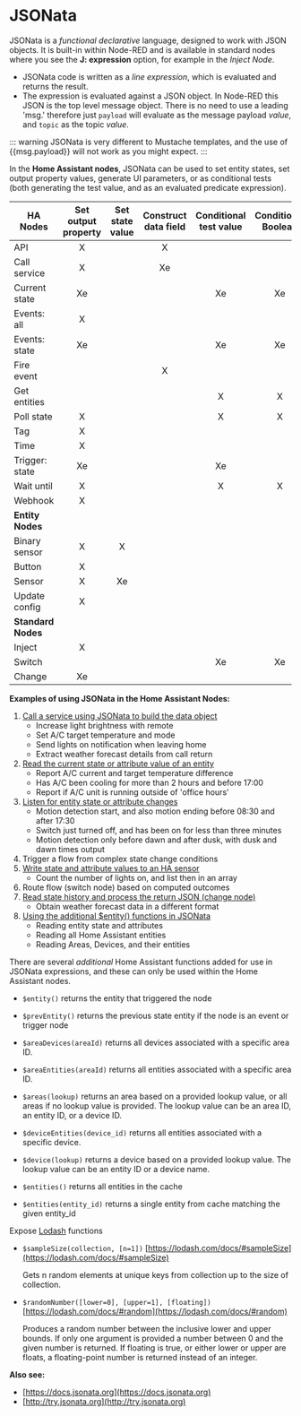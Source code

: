 # JSONata

JSONata is a _functional declarative_ language, designed to work with JSON objects. It is built-in within Node-RED and is available in standard nodes where you see the **J: expression** option, for example in the _Inject Node_.

- JSONata code is written as a _line expression_, which is evaluated and returns the result.
- The expression is evaluated against a JSON object. In Node-RED this JSON is the top level message object. There is no need to use a leading 'msg.' therefore just  `payload` will evaluate as the message payload _value_, and `topic` as the topic _value_.

::: warning
JSONata is very different to Mustache templates, and the use of {{msg.payload}} will not work as you might expect.
:::

In the **Home Assistant nodes**, JSONata can be used to set entity states, set output property values, generate UI parameters, or as conditional tests (both generating the test value, and as an evaluated predicate expression).

| HA Nodes           | Set output property | Set state value | Construct data field | Conditional test value | Conditional Boolean | UI setting parameter | Example (e) set |
|--------------------|:-------------------:|:---------------:|:--------------------:|:----------------------:|:-------------------:|:--------------------:|:-------:|
| API                | X                   |                 | X                    |                        |                     |                      |         |
| Call service       | X                   |                 | Xe                   |                        |                     |                      | 1       |
| Current state      | Xe                  |                 |                      | Xe                     | Xe                  | Xe                   | 2       |
| Events: all        | X                   |                 |                      |                        |                     |                      |         |
| Events: state      | Xe                  |                 |                      | Xe                     | Xe                 | X                    | 3       |
| Fire event         |                     |                 | X                    |                        |                     |                      |         |
| Get entities       |                     |                 |                      | X                      | X                   |                      |         |
| Poll state         | X                   |                 |                      | X                      | X                   | X                    |         |
| Tag                | X                   |                 |                      |                        |                     |                      |         |
| Time               | X                   |                 |                      |                        |                     | X                    |         |
| Trigger: state     | Xe                  |                 |                      | Xe                     |                     |                      | 4       |
| Wait until         | X                   |                 |                      | X                      | X                   | X                    |         |
| Webhook            | X                   |                 |                      |                        |                     |                      |         |
| **Entity Nodes**   |                     |                 |                      |                        |                     |                      |         |
| Binary sensor      | X                   | X               |                      |                        |                     |                      |         |
| Button             | X                   |                 |                      |                        |                     |                      |         |
| Sensor             | X                   | Xe              |                      |                        |                     |                      | 5       |
| Update config      | X                   |                 |                      |                        |                     |                      |         |
| **Standard Nodes** |                     |                 |                      |                        |                     |                      |         |
| Inject             | X                   |                 |                      |                        |                     |                      |         |
| Switch             |                     |                 |                      | Xe                     | Xe                  | Xe                   | 6       |
| Change             | Xe                  |                 |                      |                        |                     |                      | 7       |

**Examples of using JSONata in the Home Assistant Nodes:**

1. [Call a service using JSONata to build the data object](../cookbook/jsonata-1-call-service.md)
    - Increase light brightness with remote
    - Set A/C target temperature and mode
    - Send lights on notification when leaving home
    - Extract weather forecast details from call return
2. [Read the current state or attribute value of an entity](../cookbook/jsonata-2-current-state.md)
    - Report A/C current and target temperature difference
    - Has A/C been cooling for more than 2 hours and before 17:00
    - Report if A/C unit is running outside of 'office hours'
3. [Listen for entity state or attribute changes](../cookbook/jsonata-3-events-state.md)
    - Motion detection start, and also motion ending before 08:30 and after 17:30
    - Switch just turned off, and has been on for less than three minutes
    - Motion detection only before dawn and after dusk, with dusk and dawn times output
4. Trigger a flow from complex state change conditions
5. [Write state and attribute values to an HA sensor](../cookbook/jsonata-5-sensor.md)
    - Count the number of lights on, and list then in an array
6. Route flow (switch node) based on computed outcomes
7. [Read state history and process the return JSON (change node)](../cookbook/jsonata-7-change-node.md)
    - Obtain weather forecast data in a different format
8. [Using the additional $entity() functions in JSONata](../cookbook/jsonata-8-functions.md)
    - Reading entity state and attributes
    - Reading all Home Assistant entities
    - Reading Areas, Devices, and their entities



There are several _additional_ Home Assistant functions added for use in JSONata expressions, and these can only be used within the Home Assistant nodes.

- `$entity()` returns the entity that triggered the node
- `$prevEntity()` returns the previous state entity if the node is an event or trigger node

- `$areaDevices(areaId)` returns all devices associated with a specific area ID.
- `$areaEntities(areaId)` returns all entities associated with a specific area ID.
- `$areas(lookup)` returns an area based on a provided lookup value, or all areas if no lookup value is provided. The lookup value can be an area ID, an entity ID, or a device ID.
- `$deviceEntities(device_id)` returns all entities associated with a specific device.
- `$device(lookup)` returns a device based on a provided lookup value. The lookup value can be an entity ID or a device name.
- `$entities()` returns all entities in the cache
- `$entities(entity_id)` returns a single entity from cache matching the given entity_id

Expose [Lodash](https://lodash.com/) functions

- `$sampleSize(collection, [n=1])` [https://lodash.com/docs/#sampleSize](https://lodash.com/docs/#sampleSize)

  Gets n random elements at unique keys from collection up to the size of collection.

- `$randomNumber([lower=0], [upper=1], [floating])` [https://lodash.com/docs/#random](https://lodash.com/docs/#random)

  Produces a random number between the inclusive lower and upper bounds. If only one argument is provided a number between 0 and the given number is returned. If floating is true, or either lower or upper are floats, a floating-point number is returned instead of an integer.





**Also see:**

- [https://docs.jsonata.org](https://docs.jsonata.org)
- [http://try.jsonata.org](http://try.jsonata.org)

